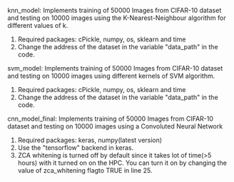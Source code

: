 knn_model: Implements training of 50000 Images from CIFAR-10 dataset and testing on 10000 images using the K-Nearest-Neighbour algorithm for different values of k.
1. Required packages: cPickle, numpy, os, sklearn and time
2. Change the address of the dataset in the variable "data_path" in the code.

svm_model: Implements training of 50000 Images from CIFAR-10 dataset and testing on 10000 images using different kernels of SVM algorithm.
1. Required packages: cPickle, numpy, os, sklearn and time
2. Change the address of the dataset in the variable "data_path" in the code.

cnn_model_final: Implements training of 50000 Images from CIFAR-10 dataset and testing on 10000 images using a Convoluted Neural Network
1. Required packages: keras, numpy(latest version)
2. Use the "tensorflow" backend in keras.
3. ZCA whitening is turned off by default since it takes lot of time(>5 hours) with it turned on on the HPC. You can turn it on by changing the value of zca_whitening flagto TRUE in line 25.